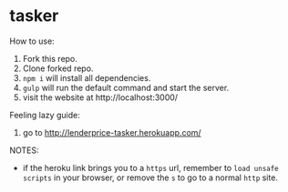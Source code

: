 # tasker

How to use:

1. Fork this repo.
2. Clone forked repo.
3. `npm i` will install all dependencies.
4. `gulp` will run the default command and start the server.
5. visit the website at http://localhost:3000/

Feeling lazy guide:

1. go to http://lenderprice-tasker.herokuapp.com/

NOTES:
* if the heroku link brings you to a `https` url, remember to `load unsafe scripts` in your browser, or remove the `s` to go to a normal `http` site.
